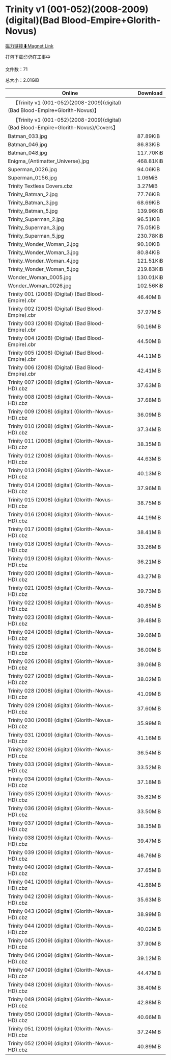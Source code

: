 # Trinity v1 (001-052)(2008-2009)(digital)(Bad Blood-Empire+Glorith-Novus)

[磁力链接⬇Magnet Link](magnet:?xt=urn:btih:8f52f672a937acd170fe28b9bddeaf9e0270a540&dn=Trinity%20v1%20%28001-052%29%282008-2009%29%28digital%29%28Bad%20Blood-Empire%2BGlorith-Novus%29)

打包下载📦仍在工事中

文件数：71

总大小：2.01GiB

Online | Download
--- | ---
&emsp;【Trinity v1 (001-052)(2008-2009)(digital)(Bad Blood-Empire+Glorith-Novus)】 | 
&emsp;【Trinity v1 (001-052)(2008-2009)(digital)(Bad Blood-Empire+Glorith-Novus)/Covers】 | 
Batman\_033.jpg | 87.89KiB
Batman\_046.jpg | 86.83KiB
Batman\_048.jpg | 117.70KiB
Enigma\_(Antimatter\_Universe).jpg | 468.81KiB
Superman\_0026.jpg | 94.06KiB
Superman\_0156.jpg | 1.06MiB
Trinity Textless Covers.cbz | 3.27MiB
Trinity\_Batman\_2.jpg | 77.76KiB
Trinity\_Batman\_3.jpg | 68.69KiB
Trinity\_Batman\_5.jpg | 139.96KiB
Trinity\_Superman\_2.jpg | 96.51KiB
Trinity\_Superman\_3.jpg | 75.05KiB
Trinity\_Superman\_5.jpg | 230.78KiB
Trinity\_Wonder\_Woman\_2.jpg | 90.10KiB
Trinity\_Wonder\_Woman\_3.jpg | 80.84KiB
Trinity\_Wonder\_Woman\_4.jpg | 121.51KiB
Trinity\_Wonder\_Woman\_5.jpg | 219.83KiB
Wonder\_Woman\_0005.jpg | 130.01KiB
Wonder\_Woman\_0026.jpg | 102.56KiB
Trinity 001 (2008) (Digital) (Bad Blood-Empire).cbr | 46.40MiB
Trinity 002 (2008) (Digital) (Bad Blood-Empire).cbr | 37.97MiB
Trinity 003 (2008) (Digital) (Bad Blood-Empire).cbr | 50.16MiB
Trinity 004 (2008) (Digital) (Bad Blood-Empire).cbr | 44.50MiB
Trinity 005 (2008) (Digital) (Bad Blood-Empire).cbr | 44.11MiB
Trinity 006 (2008) (Digital) (Bad Blood-Empire).cbr | 42.41MiB
Trinity 007 (2008) (digital) (Glorith-Novus-HD).cbz | 37.63MiB
Trinity 008 (2008) (digital) (Glorith-Novus-HD).cbz | 37.68MiB
Trinity 009 (2008) (digital) (Glorith-Novus-HD).cbz | 36.09MiB
Trinity 010 (2008) (digital) (Glorith-Novus-HD).cbz | 37.34MiB
Trinity 011 (2008) (digital) (Glorith-Novus-HD).cbz | 38.35MiB
Trinity 012 (2008) (digital) (Glorith-Novus-HD).cbz | 44.63MiB
Trinity 013 (2008) (digital) (Glorith-Novus-HD).cbz | 40.13MiB
Trinity 014 (2008) (digital) (Glorith-Novus-HD).cbz | 37.96MiB
Trinity 015 (2008) (digital) (Glorith-Novus-HD).cbz | 38.75MiB
Trinity 016 (2008) (digital) (Glorith-Novus-HD).cbz | 44.19MiB
Trinity 017 (2008) (digital) (Glorith-Novus-HD).cbz | 38.41MiB
Trinity 018 (2008) (digital) (Glorith-Novus-HD).cbz | 33.26MiB
Trinity 019 (2008) (digital) (Glorith-Novus-HD).cbz | 36.21MiB
Trinity 020 (2008) (digital) (Glorith-Novus-HD).cbz | 43.27MiB
Trinity 021 (2008) (digital) (Glorith-Novus-HD).cbz | 39.73MiB
Trinity 022 (2008) (digital) (Glorith-Novus-HD).cbz | 40.85MiB
Trinity 023 (2008) (digital) (Glorith-Novus-HD).cbz | 39.48MiB
Trinity 024 (2008) (digital) (Glorith-Novus-HD).cbz | 39.06MiB
Trinity 025 (2008) (digital) (Glorith-Novus-HD).cbz | 36.00MiB
Trinity 026 (2008) (digital) (Glorith-Novus-HD).cbz | 39.06MiB
Trinity 027 (2008) (digital) (Glorith-Novus-HD).cbz | 38.02MiB
Trinity 028 (2008) (digital) (Glorith-Novus-HD).cbz | 41.09MiB
Trinity 029 (2008) (digital) (Glorith-Novus-HD).cbz | 37.60MiB
Trinity 030 (2008) (digital) (Glorith-Novus-HD).cbz | 35.99MiB
Trinity 031 (2009) (digital) (Glorith-Novus-HD).cbz | 41.16MiB
Trinity 032 (2009) (digital) (Glorith-Novus-HD).cbz | 36.54MiB
Trinity 033 (2009) (digital) (Glorith-Novus-HD).cbz | 33.52MiB
Trinity 034 (2009) (digital) (Glorith-Novus-HD).cbz | 37.18MiB
Trinity 035 (2009) (digital) (Glorith-Novus-HD).cbz | 35.82MiB
Trinity 036 (2009) (digital) (Glorith-Novus-HD).cbz | 33.50MiB
Trinity 037 (2009) (digital) (Glorith-Novus-HD).cbz | 38.35MiB
Trinity 038 (2009) (digital) (Glorith-Novus-HD).cbz | 39.47MiB
Trinity 039 (2009) (digital) (Glorith-Novus-HD).cbz | 46.76MiB
Trinity 040 (2009) (digital) (Glorith-Novus-HD).cbz | 37.65MiB
Trinity 041 (2009) (digital) (Glorith-Novus-HD).cbz | 41.88MiB
Trinity 042 (2009) (digital) (Glorith-Novus-HD).cbz | 35.63MiB
Trinity 043 (2009) (digital) (Glorith-Novus-HD).cbz | 38.99MiB
Trinity 044 (2009) (digital) (Glorith-Novus-HD).cbz | 40.02MiB
Trinity 045 (2009) (digital) (Glorith-Novus-HD).cbz | 37.90MiB
Trinity 046 (2009) (digital) (Glorith-Novus-HD).cbz | 39.12MiB
Trinity 047 (2009) (digital) (Glorith-Novus-HD).cbz | 44.47MiB
Trinity 048 (2009) (digital) (Glorith-Novus-HD).cbz | 38.40MiB
Trinity 049 (2009) (digital) (Glorith-Novus-HD).cbz | 42.88MiB
Trinity 050 (2009) (digital) (Glorith-Novus-HD).cbz | 40.66MiB
Trinity 051 (2009) (digital) (Glorith-Novus-HD).cbz | 37.24MiB
Trinity 052 (2009) (digital) (Glorith-Novus-HD).cbz | 40.89MiB